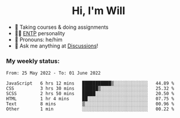 <h1 align="center">Hi, I'm Will</h1>


-   :seedling: Taking courses & doing assignments
-   :man_scientist: [ENTP](https://www.16personalities.com/entp-personality) personality
-   :man: Pronouns: he/him
-   :thought_balloon: Ask me anything at [Discussions](https://github.com/willjoje/willjoje/discussions/new)!

### My weekly status:
<!--START_SECTION:waka-->

```text
From: 25 May 2022 - To: 01 June 2022

JavaScript   6 hrs 12 mins   ███████████▒░░░░░░░░░░░░░   44.89 %
CSS          3 hrs 30 mins   ██████▒░░░░░░░░░░░░░░░░░░   25.32 %
SCSS         2 hrs 50 mins   █████░░░░░░░░░░░░░░░░░░░░   20.50 %
HTML         1 hr 4 mins     ██░░░░░░░░░░░░░░░░░░░░░░░   07.75 %
Text         8 mins          ▒░░░░░░░░░░░░░░░░░░░░░░░░   00.96 %
Other        1 min           ░░░░░░░░░░░░░░░░░░░░░░░░░   00.22 %
```

<!--END_SECTION:waka-->
